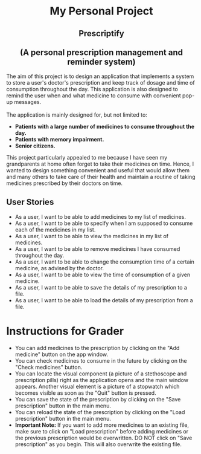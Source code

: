 # <center> My Personal Project <center>


## <center> Prescriptify </center> <br> <center> (A personal prescription management and reminder system)

The aim of this project is to design an application that implements a system to store a user's doctor's
prescription and keep track of dosage and time of consumption throughout the day.
This application is also designed to remind the user when and what medicine to consume with convenient pop-up messages. 
<br>
<br> The application is mainly designed for, but not limited to:
- **Patients with a large number of medicines to consume throughout the day.**
- **Patients with memory impairment.** 
- **Senior citizens.**

This project particularly appealed to me because I have seen my grandparents at home often forget to take their 
medicines on time. Hence, I wanted to design something convenient and useful that would allow them and 
many others to take care of their health and maintain a routine of taking medicines prescribed by their doctors on time.



## User Stories
- As a user, I want to be able to add medicines to my list of medicines.
- As a user, I want to be able to specify when I am supposed to consume each of the medicines in my list.
- As a user, I want to be able to view the medicines in my list of medicines.
- As a user, I want to be able to remove medicines I have consumed throughout the day.
- As a user, I want to be able to change the consumption time of a certain medicine, as advised by the doctor.
- As a user, I want to be able to view the time of consumption of a given medicine.
- As a user, I want to be able to save the details of my prescription to a file.
- As a user, I want to be able to load the details of my prescription from a file.


# Instructions for Grader

- You can add medicines to the prescription by clicking on the "Add medicine" button on the app window.
- You can check medicines to consume in the future by clicking on the "Check medicines" button.
- You can locate the visual component (a picture of a stethoscope and prescription pills) right as the application 
opens and the main window appears. Another visual element is a picture of a stopwatch which becomes visible as soon as 
the "Quit" button is pressed.
- You can save the state of the prescription by clicking on the "Save prescription" button in the main menu.
- You can reload the state of the prescription by clicking on the "Load prescription" button in the main menu.
- **Important Note:** If you want to add more medicines to an existing file, make sure to click on "Load prescription" 
before adding medicines or the previous prescription would be overwritten. DO NOT click on "Save prescription" as you 
begin. This will also overwrite the existing file.

